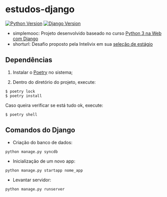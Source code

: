 # estudos-django
[![Python Version](https://img.shields.io/badge/python-3.5.7-green.svg)](https://img.shields.io/badge/python-3.5.7-green.svg)
[![Django Version](https://img.shields.io/badge/django-1.8-green.svg)](https://img.shields.io/badge/django-1.8-green.svg)

- simplemooc: Projeto desenvolvido baseado no curso [Python 3 na Web com Django](https://www.udemy.com/python-3-na-web-com-django-basico-intermediario/)
- shorturl: Desafio proposto pela Intelivix em sua [seleção de estágio](https://github.com/lacerdamarcelo/desafio_web_intelivix_dez2016)


## Dependências

1. Instalar o [Poetry](https://poetry.eustace.io/docs/#installation) no sistema;

2. Dentro do diretório do projeto, execute:

```
$ poetry lock
$ poetry install
```

Caso queira verificar se está tudo ok, execute:

`$ poetry shell`

## Comandos do Django

- Criação do banco de dados:

`python manage.py syncdb`

- Inicialização de um novo app:

`python manage.py startapp nome_app`

- Levantar servidor:

`python manage.py runserver`

